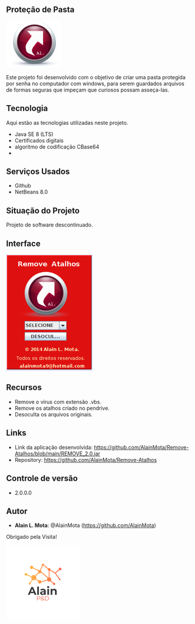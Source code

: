 ## Proteção de Pasta
![Logo of the project](https://github.com/AlainMota/readme_images/blob/main/remove.png)

Este projeto foi desenvolvido com o objetivo de criar uma pasta protegida por senha no computador com windows, para serem guardados arquivos de formas seguras que impeçam que curiosos possam asseça-las.

## Tecnologia 

Aqui estão as tecnologias utilizadas neste projeto.

* Java SE 8 (LTS)
* Certificados digitais
* algoritmo de codificação CBase64
* 

## Serviços Usados

* Github
* NetBeans 8.0


## Situação do Projeto
Projeto de software descontinuado.

## Interface

![interface](https://github.com/AlainMota/readme_images/blob/main/designe_remove.png)


## Recursos

  - Remove o vírus com extensão .vbs.
  - Remove os atalhos criado no pendrive.
  - Desoculta os arquivos originais.


## Links

  - Link da aplicação desenvolvida: https://github.com/AlainMota/Remove-Atalhos/blob/main/REMOVE_2.0.jar
  - Repository: https://github.com/AlainMota/Remove-Atalhos
   
## Controle de versão

* 2.0.0.0


## Autor

* **Alain L. Mota**: @AlainMota (https://github.com/AlainMota)

Obrigado pela Visita!

![logo](https://github.com/AlainMota/readme_images/blob/main/logo.png)
